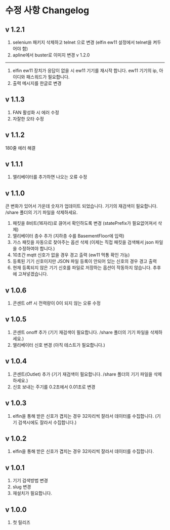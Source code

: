 수정 사항 Changelog
==================
v 1.2.1
-------
1. selenium 패키지 삭제하고 telnet 으로 변경 (elfin ew11 설정에서 telnet을 켜두어야 함)
2. apline에서 buster로 이미지 변경
v 1.2.0
-------
1. elfin ew11 장치가 응답이 없을 시 ew11 기기를 재시작 합니다. ew11 기기의 ip, 아이디와 패스워드가 필요합니다.
2. 출력 메시지를 한글로 변경

v 1.1.3
-------
1. FAN 활성화 시 에러 수정
2. 자잘한 오타 수정

v 1.1.2
-------
180줄 에러 해결

v 1.1.1
-------
1. 엘리베이터를 추가하면 나오는 오류 수정

v 1.1.0
-------
큰 변화가 있어서 가운데 숫자가 업데이트 되었습니다. 기기의 재검색이 필요합니다. /share 폴더의 기기 파일을 삭제하세요.
1. 패킷을 8비트(16자리)로 끊어서 확인하도록 변경 (statePrefix가 필요없어져서 삭제)
2. 엘리베이터 층수 추가 (지하층 수를 BasementFloor에 입력)
3. 가스 패킷을 자동으로 찾아주는 옵션 삭제 (이제는 직접 패킷을 검색해서 json 파일을 수정하여야 합니다.)
4. 10초간 mqtt 신호가 없을 경우 경고 출력 (ew11 먹통 확인 가능)
5. 등록된 기기 신호이지만 JSON 파일 등록이 안되어 있는 신호의 경우 경고 출력
6. 현재 등록되지 않은 기기 신호를 파일로 저장하는 옵션이 작동하지 않습니다. 추후에 고쳐넣겠습니다.

v 1.0.6
-------
1. 콘센트 off 시 전력량이 0이 되지 않는 오류 수정

v 1.0.5
-------
1. 콘센트 onoff 추가 (기기 재검색이 필요합니다. /share 폴더의 기기 파일을 삭제하세요.)
2. 엘리베이터 신호 변경 (아직 테스트가 필요합니다.)

v 1.0.4
-------
1. 콘센트(Outlet) 추가 (기기 재검색이 필요합니다. /share 폴더의 기기 파일을 삭제하세요.)
2. 신호 보내는 주기를 0.2초에서 0.01초로 변경

v 1.0.3
-------
1. elfin을 통해 받은 신호가 겹치는 경우 32자리씩 잘라서 데이터를 수집합니다.
   (기기 검색시에도 잘라서 수집합니다.)

v 1.0.2
-------
1. elfin을 통해 받은 신호가 겹치는 경우 32자리씩 잘라서 데이터를 수집합니다.

v 1.0.1
-------
1. 기기 검색방법 변경
2. slug 변경
3. 재설치가 필요합니다.

v 1.0.0
-------
1. 첫 릴리즈
